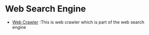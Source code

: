 # Web Search Engine

* [Web Crawler](https://github.com/macrovve/web-crawler) :This is web crawler which is part of the web search engine
